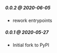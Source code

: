 ##### *0.0.2* @ 2020-06-05
* rework entrypoints

##### *0.0.1* @ 2020-05-27
* Initial fork to PyPI

